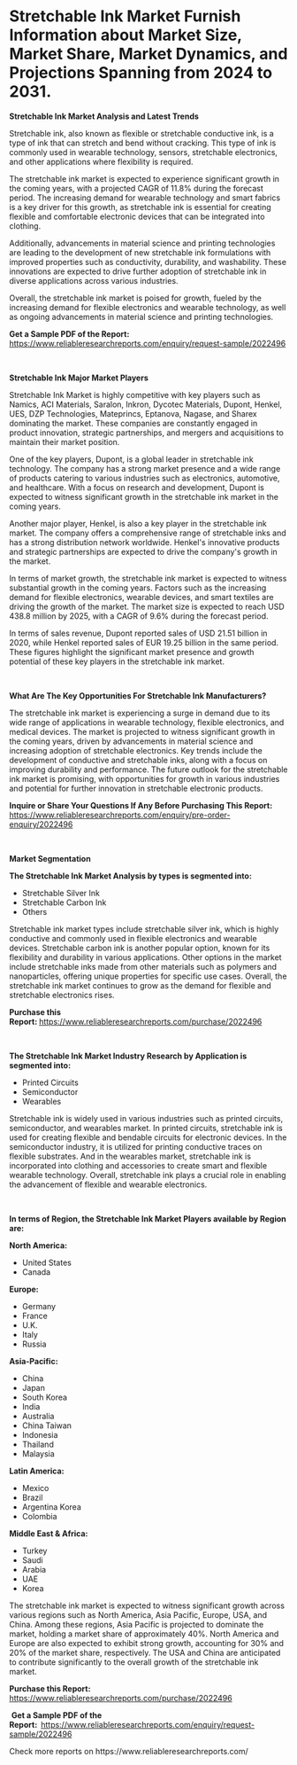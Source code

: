 <p><h1>Stretchable Ink Market Furnish Information about Market Size, Market Share, Market Dynamics, and Projections Spanning from 2024 to 2031.</h1></p><p><strong>Stretchable Ink Market Analysis and Latest Trends</strong></p>
<p><p>Stretchable ink, also known as flexible or stretchable conductive ink, is a type of ink that can stretch and bend without cracking. This type of ink is commonly used in wearable technology, sensors, stretchable electronics, and other applications where flexibility is required.</p><p>The stretchable ink market is expected to experience significant growth in the coming years, with a projected CAGR of 11.8% during the forecast period. The increasing demand for wearable technology and smart fabrics is a key driver for this growth, as stretchable ink is essential for creating flexible and comfortable electronic devices that can be integrated into clothing.</p><p>Additionally, advancements in material science and printing technologies are leading to the development of new stretchable ink formulations with improved properties such as conductivity, durability, and washability. These innovations are expected to drive further adoption of stretchable ink in diverse applications across various industries.</p><p>Overall, the stretchable ink market is poised for growth, fueled by the increasing demand for flexible electronics and wearable technology, as well as ongoing advancements in material science and printing technologies.</p></p>
<p><strong>Get a Sample PDF of the Report:&nbsp;</strong> <a href="https://www.reliableresearchreports.com/enquiry/request-sample/2022496">https://www.reliableresearchreports.com/enquiry/request-sample/2022496</a></p>
<p>&nbsp;</p>
<p><strong>Stretchable Ink Major Market Players</strong></p>
<p><p>Stretchable Ink Market is highly competitive with key players such as Namics, ACI Materials, Saralon, Inkron, Dycotec Materials, Dupont, Henkel, UES, DZP Technologies, Mateprincs, Eptanova, Nagase, and Sharex dominating the market. These companies are constantly engaged in product innovation, strategic partnerships, and mergers and acquisitions to maintain their market position.</p><p>One of the key players, Dupont, is a global leader in stretchable ink technology. The company has a strong market presence and a wide range of products catering to various industries such as electronics, automotive, and healthcare. With a focus on research and development, Dupont is expected to witness significant growth in the stretchable ink market in the coming years.</p><p>Another major player, Henkel, is also a key player in the stretchable ink market. The company offers a comprehensive range of stretchable inks and has a strong distribution network worldwide. Henkel's innovative products and strategic partnerships are expected to drive the company's growth in the market.</p><p>In terms of market growth, the stretchable ink market is expected to witness substantial growth in the coming years. Factors such as the increasing demand for flexible electronics, wearable devices, and smart textiles are driving the growth of the market. The market size is expected to reach USD 438.8 million by 2025, with a CAGR of 9.6% during the forecast period.</p><p>In terms of sales revenue, Dupont reported sales of USD 21.51 billion in 2020, while Henkel reported sales of EUR 19.25 billion in the same period. These figures highlight the significant market presence and growth potential of these key players in the stretchable ink market.</p></p>
<p>&nbsp;</p>
<p><strong>What Are The Key Opportunities For Stretchable Ink Manufacturers?</strong></p>
<p><p>The stretchable ink market is experiencing a surge in demand due to its wide range of applications in wearable technology, flexible electronics, and medical devices. The market is projected to witness significant growth in the coming years, driven by advancements in material science and increasing adoption of stretchable electronics. Key trends include the development of conductive and stretchable inks, along with a focus on improving durability and performance. The future outlook for the stretchable ink market is promising, with opportunities for growth in various industries and potential for further innovation in stretchable electronic products.</p></p>
<p><strong>Inquire or Share Your Questions If Any Before Purchasing This Report:</strong> <a href="https://www.reliableresearchreports.com/enquiry/pre-order-enquiry/2022496">https://www.reliableresearchreports.com/enquiry/pre-order-enquiry/2022496</a></p>
<p>&nbsp;</p>
<p><strong>Market Segmentation</strong></p>
<p><strong>The Stretchable Ink Market Analysis by types is segmented into:</strong></p>
<p><ul><li>Stretchable Silver Ink</li><li>Stretchable Carbon Ink</li><li>Others</li></ul></p>
<p><p>Stretchable ink market types include stretchable silver ink, which is highly conductive and commonly used in flexible electronics and wearable devices. Stretchable carbon ink is another popular option, known for its flexibility and durability in various applications. Other options in the market include stretchable inks made from other materials such as polymers and nanoparticles, offering unique properties for specific use cases. Overall, the stretchable ink market continues to grow as the demand for flexible and stretchable electronics rises.</p></p>
<p><strong>Purchase this Report:&nbsp;</strong><a href="https://www.reliableresearchreports.com/purchase/2022496">https://www.reliableresearchreports.com/purchase/2022496</a></p>
<p>&nbsp;</p>
<p><strong>The Stretchable Ink Market Industry Research by Application is segmented into:</strong></p>
<p><ul><li>Printed Circuits</li><li>Semiconductor</li><li>Wearables</li></ul></p>
<p><p>Stretchable ink is widely used in various industries such as printed circuits, semiconductor, and wearables market. In printed circuits, stretchable ink is used for creating flexible and bendable circuits for electronic devices. In the semiconductor industry, it is utilized for printing conductive traces on flexible substrates. And in the wearables market, stretchable ink is incorporated into clothing and accessories to create smart and flexible wearable technology. Overall, stretchable ink plays a crucial role in enabling the advancement of flexible and wearable electronics.</p></p>
<p>&nbsp;</p>
<p><strong>In terms of Region, the Stretchable Ink Market Players available by Region are:</strong></p>
<p>
    <p> <strong> North America: </strong>
        <ul>
            <li>United States</li>
            <li>Canada</li>
        </ul>
        </p> 
    <p> <strong> Europe: </strong>
        <ul>
            <li>Germany</li>
            <li>France</li>
            <li>U.K.</li>
            <li>Italy</li>
            <li>Russia</li>
        </ul>
        </p> 
    <p> <strong> Asia-Pacific: </strong>
        <ul>
            <li>China</li>
            <li>Japan</li>
            <li>South Korea</li>
            <li>India</li>
            <li>Australia</li>
            <li>China Taiwan</li>
            <li>Indonesia</li>
            <li>Thailand</li>
            <li>Malaysia</li>
        </ul>
        </p> 
    <p> <strong> Latin America: </strong>
        <ul>
            <li>Mexico</li>
            <li>Brazil</li>
            <li>Argentina Korea</li>
            <li>Colombia</li>
        </ul>
        </p> 
    <p> <strong> Middle East & Africa: </strong>
        <ul>
            <li>Turkey</li>
            <li>Saudi</li>
            <li>Arabia</li>
            <li>UAE</li>
            <li>Korea</li>
        </ul>
    </p>
    </p>
<p><p>The stretchable ink market is expected to witness significant growth across various regions such as North America, Asia Pacific, Europe, USA, and China. Among these regions, Asia Pacific is projected to dominate the market, holding a market share of approximately 40%. North America and Europe are also expected to exhibit strong growth, accounting for 30% and 20% of the market share, respectively. The USA and China are anticipated to contribute significantly to the overall growth of the stretchable ink market.</p></p>
<p><strong>Purchase this Report: </strong><a href="https://www.reliableresearchreports.com/purchase/2022496">https://www.reliableresearchreports.com/purchase/2022496</a></p>
<p>&nbsp;<strong>Get a Sample PDF of the Report:&nbsp;&nbsp;</strong><a href="https://www.reliableresearchreports.com/enquiry/request-sample/2022496">https://www.reliableresearchreports.com/enquiry/request-sample/2022496</a></p>
<p><strong></strong></p>
<p>Check more reports on https://www.reliableresearchreports.com/</p>